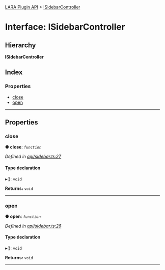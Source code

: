 [LARA Plugin API](../README.md) > [ISidebarController](../interfaces/isidebarcontroller.md)

# Interface: ISidebarController

## Hierarchy

**ISidebarController**

## Index

### Properties

* [close](isidebarcontroller.md#close)
* [open](isidebarcontroller.md#open)

---

## Properties

<a id="close"></a>

###  close

**● close**: *`function`*

*Defined in [api/sidebar.ts:27](https://github.com/concord-consortium/lara/blob/44b1522d/lara-plugin-api/src/api/sidebar.ts#L27)*

#### Type declaration
▸(): `void`

**Returns:** `void`

___
<a id="open"></a>

###  open

**● open**: *`function`*

*Defined in [api/sidebar.ts:26](https://github.com/concord-consortium/lara/blob/44b1522d/lara-plugin-api/src/api/sidebar.ts#L26)*

#### Type declaration
▸(): `void`

**Returns:** `void`

___


